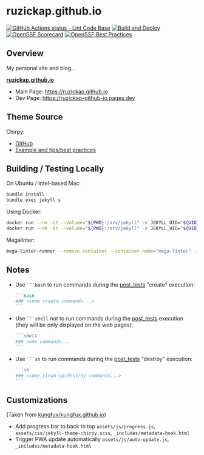 # ruzickap.github.io

[![GitHub Actions status - Lint Code Base](https://github.com/ruzickap/ruzickap.github.io/actions/workflows/mega-linter.yml/badge.svg)](https://github.com/ruzickap/ruzickap.github.io/actions/workflows/mega-linter.yml)
[![Build and Deploy](https://github.com/ruzickap/ruzickap.github.io/actions/workflows/gh-pages-build.yml/badge.svg?branch=main)](https://github.com/ruzickap/ruzickap.github.io/actions/workflows/gh-pages-build.yml)
[![OpenSSF Scorecard](https://api.scorecard.dev/projects/github.com/ruzickap/ruzickap.github.io/badge)](https://scorecard.dev/viewer/?uri=github.com/ruzickap/ruzickap.github.io)
[![OpenSSF Best Practices](https://www.bestpractices.dev/projects/9800/badge)](https://www.bestpractices.dev/projects/9800)

## Overview

My personal site and blog...

[**ruzickap.github.io**](https://ruzickap.github.io/)

- Main Page: <https://ruzickap.github.io>
- Dev Page: <https://ruzickap-github-io.pages.dev>

## Theme Source

Chirpy:

- [GitHub](https://github.com/cotes2020/jekyll-theme-chirpy)
- [Example and tips/best practices](https://chirpy.cotes.page/)

## Building / Testing Locally

On Ubuntu / Intel-based Mac:

```bash
bundle install
bundle exec jekyll s
```

Using Docker:

```bash
docker run --rm -it --volume="${PWD}:/srv/jekyll" -e JEKYLL_UID="${UID}" -e JEKYLL_GID="${GID}" jekyll/jekyll -- bash -c 'chown -R jekyll /usr/gem/ && jekyll build --destination "public"'
docker run --rm -it --volume="${PWD}:/srv/jekyll" -e JEKYLL_UID="${UID}" -e JEKYLL_GID="${GID}" --publish 4000:4000 jekyll/jekyll -- bash -c 'chown -R jekyll /usr/gem/ && jekyll serve'
```

Megalinter:

```bash
mega-linter-runner --remove-container --container-name="mega-linter" --debug --env VALIDATE_ALL_CODEBASE=true
```

## Notes

- Use ` ```bash ` to run commands during the [post_tests](./.github/workflows/post_tests.yml)
  "create" execution:

  ````md
  ```bash
  ### <some create commands...>
  ```
  ````

- Use ` ```shell ` not to run commands during the [post_tests](./.github/workflows/post_tests.yml)
  execution (they will be only displayed on the web pages):

  ````md
  ```shell
  ### some commands...
  ```
  ````

- Use ` ```sh ` to run commands during the [post_tests](./.github/workflows/post_tests.yml)
  "destroy" execution:

  ````md
  ```sh
  ### <some clean-up/destroy commands...>
  ```
  ````

## Customizations

(Taken from [kungfux/kungfux.github.io](https://github.com/kungfux/kungfux.github.io))

- Add progress bar to back to top
  `assets/js/progress.js`, `assets/css/jekyll-theme-chirpy.scss`, `_includes/metadata-hook.html`
- Trigger PWA update automatically
  `assets/js/auto-update.js`, `_includes/metadata-hook.html`
